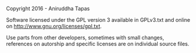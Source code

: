 Copyright 2016 - Aniruddha Tapas

Software licensed under the GPL version 3 available in GPLv3.txt and
online on http://www.gnu.org/licenses/gpl.txt.

Use parts from other developers, sometimes with small changes,
references on autorship and specific licenses are on individual
source files.
